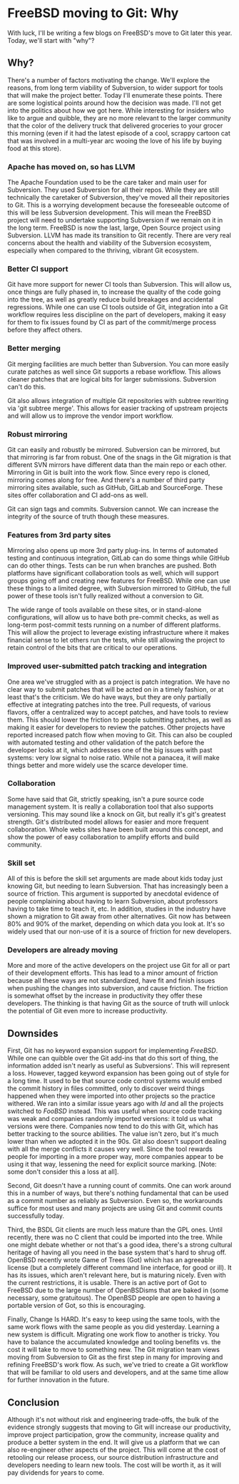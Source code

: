 # FreeBSD moving to Git: Why

With luck, I'll be writing a few blogs on FreeBSD's move to Git later
this year. Today, we'll start with "why"?

## Why?

There's a number of factors motivating the change. We'll explore the
reasons, from long term viability of Subversion, to wider support for
tools that will make the project better. Today I'll enumerate these
points. There are some logistical points around how the decision was
made. I'll not get into the politics about how we got here. While
interesting for insiders who like to argue and quibble, they are no
more relevant to the larger community that the color of the delivery
truck that delivered groceries to your grocer this morning (even if it
had the latest episode of a cool, scrappy cartoon cat that was
involved in a multi-year arc wooing the love of his life by buying
food at this store).

### Apache has moved on, so has LLVM

The Apache Foundation used to be the care taker and main user for
Subversion. They used Subversion for all their repos. While they are
still technically the caretaker of Subversion, they've moved all their
repositories to Git. This is a worrying development because the
foreseeable outcome of this will be less Subversion development. This
will mean the FreeBSD project will need to undertake supporting
Subversion if we remain on it in the long term. FreeBSD is now the
last, large, Open Source project using Subversion. LLVM has made its
transition to Git recently. There are very real concerns about the
health and viability of the Subversion ecosystem, especially when
compared to the thriving, vibrant Git ecosystem.

### Better CI support

Git have more support for newer CI tools than Subversion. This will
allow us, once things are fully phased in, to increase the quality of
the code going into the tree, as well as greatly reduce build
breakages and accidental regressions. While one can use CI tools
outside of Git, integration into a Git workflow requires less
discipline on the part of developers, making it easy for them to fix
issues found by CI as part of the commit/merge process before they
affect others.

### Better merging

Git merging facilities are much better than Subversion. You can more
easily curate patches as well since Git supports a rebase
workflow. This allows cleaner patches that are logical bits for larger
submissions. Subversion can't do this.

Git also allows integration of multiple Git repositories with subtree
rewriting via 'git subtree merge'. This allows for easier tracking of
upstream projects and will allow us to improve the vendor import
workflow.

### Robust mirroring

Git can easily and robustly be mirrored. Subversion can be mirrored,
but that mirroring is far from robust. One of the snags in the Git
migration is that different SVN mirrors have different data than the
main repo or each other. Mirroring in Git is built into the work
flow. Since every repo is cloned, mirroring comes along for free. And
there's a number of third party mirroring sites available, such as
GitHub, GitLab and SourceForge. These sites offer collaboration and CI
add-ons as well.

Git can sign tags and commits. Subversion cannot. We can increase the
integrity of the source of truth though these measures.

### Features from 3rd party sites

Mirroring also opens up more 3rd party plug-ins. In terms of automated
testing and continuous integration, GitLab can do some things while
GitHub can do other things. Tests can be run when branches are
pushed. Both platforms have significant collaboration tools as well,
which will support groups going off and creating new features for
FreeBSD. While one can use these things to a limited degree, with
Subversion mirrored to GitHub, the full power of these tools isn't
fully realized without a conversion to Git.

The wide range of tools available on these sites, or in stand-alone
configurations, will allow us to have both pre-commit checks, as well
as long-term post-commit tests running on a number of different
platforms. This will allow the project to leverage existing
infrastructure where it makes financial sense to let others run the
tests, while still allowing the project to retain control of the bits
that are critical to our operations.

### Improved user-submitted patch tracking and integration

One area we've struggled with as a project is patch integration. We
have no clear way to submit patches that will be acted on in a timely
fashion, or at least that's the criticism. We do have ways, but they
are only partially effective at integrating patches into the
tree. Pull requests, of various flavors, offer a centralized way to
accept patches, and have tools to review them. This should lower the
friction to people submitting patches, as well as making it easier for
developers to review the patches. Other projects have reported
increased patch flow when moving to Git. This can also be coupled with
automated testing and other validation of the patch before the
developer looks at it, which addresses one of the big issues with past
systems: very low signal to noise ratio. While not a panacea, it will
make things better and more widely use the scarce developer time.

### Collaboration

Some have said that Git, strictly speaking, isn't a pure source code
management system. It is really a collaboration tool that also
supports versioning. This may sound like a knock on Git, but really
it's git's greatest strength. Git's distributed model allows for
easier and more frequent collaboration. Whole webs sites have been
built around this concept, and show the power of easy collaboration to
amplify efforts and build community.

### Skill set

All of this is before the skill set arguments are made about kids
today just knowing Git, but needing to learn Subversion. That has
increasingly been a source of friction. This argument is supported by
anecdotal evidence of people complaining about having to learn
Subversion, about professors having to take time to teach it, etc. In
addition, studies in the industry have shown a migration to Git away
from other alternatives. Git now has between 80% and 90% of the
market, depending on which data you look at. It's so widely used that
our non-use of it is a source of friction for new developers.

### Developers are already moving

More and more of the active developers on the project use Git for all
or part of their development efforts. This has lead to a minor amount
of friction because all these ways are not standardized, have fit and
finish issues when pushing the changes into subversion, and cause
friction. The friction is somewhat offset by the increase in
productivity they offer these developers. The thinking is that having
Git as the source of truth will unlock the potential of Git even more
to increase productivity.

## Downsides

First, Git has no keyword expansion support for implementing
$FreeBSD$. While one can quibble over the Git add-ins that do this
sort of thing, the information added isn't nearly as useful as
Subversions'. This will represent a loss. However, tagged keyword
expansion has been going out of style for a long time. It used to be
that source code control systems would embed the commit history in
files committed, only to discover weird things happened when they were
imported into other projects so the practice withered. We ran into a
similar issue years ago with $Id$ and all the projects switched to
$FooBSD$ instead. This was useful when source code tracking was weak
and companies randomly imported versions: it told us what versions
were there. Companies now tend to do this with Git, which has better
tracking to the source abilities. The value isn't zero, but it's much
lower than when we adopted it in the 90s. Git also doesn't support
dealing with all the merge conflicts it causes very well. Since the
tool rewards people for importing in a more proper way, more companies
appear to be using it that way, lessening the need for explicit source
marking. [Note: some don't consider this a loss at all].

Second, Git doesn't have a running count of commits. One can work
around this in a number of ways, but there's nothing fundamental that
can be used as a commit number as reliably as Subversion. Even so, the
workarounds suffice for most uses and many projects are using Git and
commit counts successfully today.

Third, the BSDL Git clients are much less mature than the GPL
ones. Until recently, there was no C client that could be imported
into the tree. While one might debate whether or not that's a good
idea, there's a strong cultural heritage of having all you need in the
base system that's hard to shrug off. OpenBSD recently wrote Game of
Trees (Got) which has an agreeable license (but a completely different
command line interface, for good or ill). It has its issues, which
aren't relevant here, but is maturing nicely. Even with the current
restrictions, it is usable. There is an active port of Got to FreeBSD
due to the large number of OpenBSDisms that are baked in (some
necessary, some gratuitous). The OpenBSD people are open to having a
portable version of Got, so this is encouraging.

Finally, Change Is HARD. It's easy to keep using the same tools, with
the same work flows with the same people as you did
yesterday. Learning a new system is difficult. Migrating one work flow
to another is tricky. You have to balance the accumulated knowledge
and tooling benefits vs. the cost it will take to move to something
new. The Git migration team views moving from Subversion to Git as the
first step in many for improving and refining FreeBSD's work flow. As
such, we've tried to create a Git workflow that will be familiar to
old users and developers, and at the same time allow for further
innovation in the future.

## Conclusion

Although it's not without risk and engineering trade-offs, the bulk of
the evidence strongly suggests that moving to Git will increase our
productivity, improve project participation, grow the community,
increase quality and produce a better system in the end. It will give
us a platform that we can also re-engineer other aspects of the
project. This will come at the cost of retooling our release process,
our source distribution infrastructure and developers needing to learn
new tools. The cost will be worth it, as it will pay dividends for
years to come.
